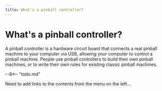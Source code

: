```yaml
---
title: What's a pinball controller?
---
```


# What's a pinball controller?

A pinball controller is a hardware circuit board that connects a real
pinball machine to your computer via USB, allowing your computer to
control a pinball machine. People use pinball controllers to build their
own pinball machines, or to write their own rules for existing classic
pinball machines.

--8<-- "todo.md"

Need to add links to the contents from the menu on the left...